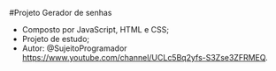 #Projeto Gerador de senhas

- Composto por JavaScript, HTML e CSS;
- Projeto de estudo;
- Autor: @SujeitoProgramador https://www.youtube.com/channel/UCLc5Bq2yfs-S3Zse3ZFRMEQ.

